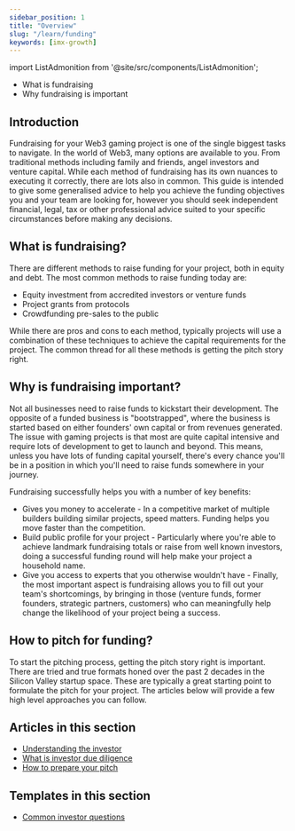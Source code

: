 ```yaml
---
sidebar_position: 1
title: "Overview"
slug: "/learn/funding"
keywords: [imx-growth]
---
```


import ListAdmonition from '@site/src/components/ListAdmonition';

<ListAdmonition>
    <ul>
        <li>What is fundraising</li>
        <li> Why fundraising is important</li>
     </ul>
</ListAdmonition>


## Introduction

Fundraising for your Web3 gaming project is one of the single biggest tasks to navigate. In the world of Web3, many options are available to you. From traditional methods including family and friends, angel investors and venture capital. While each method of fundraising has its own nuances to executing it correctly, there are lots also in common. This guide is intended to give some generalised advice to help you achieve the funding objectives you and your team are looking for, however you should seek independent financial, legal, tax or other professional advice suited to your specific circumstances before making any decisions.

## What is fundraising?

There are different methods to raise funding for your project, both in equity and debt. The most common methods to raise funding today are:

- Equity investment from accredited investors or venture funds
- Project grants from protocols
- Crowdfunding pre-sales to the public

While there are pros and cons to each method, typically projects will use a combination of these techniques to achieve the capital requirements for the project. The common thread for all these methods is getting the pitch story right.

## Why is fundraising important?

Not all businesses need to raise funds to kickstart their development. The opposite of a funded business is "bootstrapped", where the business is started based on either founders' own capital or from revenues generated. The issue with gaming projects is that most are quite capital intensive and require lots of development to get to launch and beyond. This means, unless you have lots of funding capital yourself, there's every chance you'll be in a position in which you'll need to raise funds somewhere in your journey.

Fundraising successfully helps you with a number of key benefits:

- Gives you money to accelerate - In a competitive market of multiple builders building similar projects, speed matters. Funding helps you move faster than the competition.
- Build public profile for your project - Particularly where you're able to achieve landmark fundraising totals or raise from well known investors, doing a successful funding round will help make your project a household name.
- Give you access to experts that you otherwise wouldn't have - Finally, the most important aspect is fundraising allows you to fill out your team's shortcomings, by bringing in those (venture funds, former founders, strategic partners, customers) who can meaningfully help change the likelihood of your project being a success.

## How to pitch for funding?

To start the pitching process, getting the pitch story right is important. There are tried and true formats honed over the past 2 decades in the Silicon Valley startup space. These are typically a great starting point to formulate the pitch for your project. The articles below will provide a few high level approaches you can follow.

## Articles in this section 

- [Understanding the investor](understanding-the-investor)
- [What is investor due diligence](investor-due-dilligence)
- [How to prepare your pitch](how-to-prepare-your-pitch)

## Templates in this section 
- [Common investor questions](common-investor-questions)
